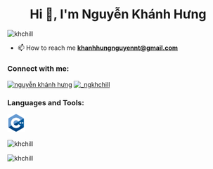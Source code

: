 
<h1 align="center">Hi 👋, I'm Nguyễn Khánh Hưng</h1>


<p align="left"> <img src="https://komarev.com/ghpvc/?username=khchill&label=Profile%20views&color=0e75b6&style=flat" alt="khchill" /> </p>

- 📫 How to reach me **khanhhungnguyennt@gmail.com**

<h3 align="left">Connect with me:</h3>
<p align="left">
<a href="https://fb.com/ngkhchill" target="blank"><img align="center" src="https://raw.githubusercontent.com/rahuldkjain/github-profile-readme-generator/master/src/images/icons/Social/facebook.svg" alt="nguyễn khánh hưng" height="30" width="40" /></a>
<a href="https://instagram.com/_ngkhchill" target="blank"><img align="center" src="https://raw.githubusercontent.com/rahuldkjain/github-profile-readme-generator/master/src/images/icons/Social/instagram.svg" alt="_ngkhchill" height="30" width="40" /></a>
</p>

<h3 align="left">Languages and Tools:</h3>
<p align="left"> <a href="https://www.w3schools.com/cpp/" target="_blank" rel="noreferrer"> <img src="https://raw.githubusercontent.com/devicons/devicon/master/icons/cplusplus/cplusplus-original.svg" alt="cplusplus" width="40" height="40"/> </a> </p>

<p><img align="center" src="https://github-readme-stats.vercel.app/api/top-langs?username=khchill&show_icons=true&locale=en&layout=compact" alt="khchill" /></p>

<p><img align="center" src="https://github-readme-streak-stats.herokuapp.com/?user=khchill&" alt="khchill" /></p>
